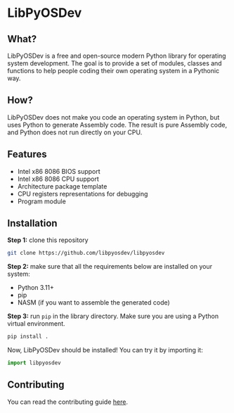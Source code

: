 # LibPyOSDev

## What?
LibPyOSDev is a free and open-source modern Python library for operating system development. The goal is to provide a set of modules, classes and functions to help people coding their own operating system in a Pythonic way.

## How?
LibPyOSDev does not make you code an operating system in Python, but uses Python to generate Assembly code. The result is pure Assembly code, and Python does not run directly on your CPU.

## Features
- Intel x86 8086 BIOS support
- Intel x86 8086 CPU support
- Architecture package template
- CPU registers representations for debugging
- Program module

## Installation
**Step 1:** clone this repository
```sh
git clone https://github.com/libpyosdev/libpyosdev
```

**Step 2:** make sure that all the requirements below are installed on your system:
- Python 3.11+
- pip
- NASM (if you want to assemble the generated code)

**Step 3:** run `pip` in the library directory. Make sure you are using a Python virtual environment.
```sh
pip install .
```

Now, LibPyOSDev should be installed! You can try it by importing it:
```py
import libpyosdev
```

## Contributing
You can read the contributing guide [here](CONTRIBUTING.md).